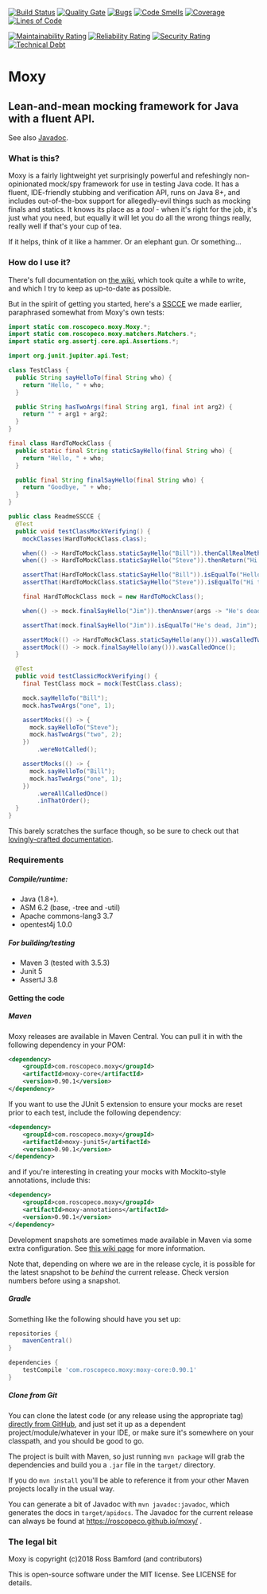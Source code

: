 [![Build Status](https://travis-ci.org/roscopeco/moxy.svg?branch=master)](https://travis-ci.org/roscopeco/moxy) [![Quality Gate](https://sonarcloud.io/api/project_badges/measure?project=com.roscopeco.moxy%3Amoxy&metric=alert_status)](https://sonarcloud.io/dashboard/index/com.roscopeco.moxy%3Amoxy) [![Bugs](https://sonarcloud.io/api/project_badges/measure?project=com.roscopeco.moxy%3Amoxy&metric=bugs)](https://sonarcloud.io/component_measures?id=com.roscopeco.moxy%3Amoxy&metric=bugs) [![Code Smells](https://sonarcloud.io/api/project_badges/measure?project=com.roscopeco.moxy%3Amoxy&metric=code_smells)](https://sonarcloud.io/component_measures?id=com.roscopeco.moxy%3Amoxy&metric=code_smells) [![Coverage](https://sonarcloud.io/api/project_badges/measure?project=com.roscopeco.moxy%3Amoxy&metric=coverage)](https://sonarcloud.io/component_measures?id=com.roscopeco.moxy%3Amoxy&metric=coverage) [![Lines of Code](https://sonarcloud.io/api/project_badges/measure?project=com.roscopeco.moxy%3Amoxy&metric=ncloc)](https://sonarcloud.io/component_measures?id=com.roscopeco.moxy%3Amoxy&metric=ncloc)

[![Maintainability Rating](https://sonarcloud.io/api/project_badges/measure?project=com.roscopeco.moxy%3Amoxy&metric=sqale_rating)](https://sonarcloud.io/component_measures?id=com.roscopeco.moxy%3Amoxy&metric=sqale_rating) [![Reliability Rating](https://sonarcloud.io/api/project_badges/measure?project=com.roscopeco.moxy%3Amoxy&metric=reliability_rating)](https://sonarcloud.io/component_measures?id=com.roscopeco.moxy%3Amoxy&metric=reliability_rating) [![Security Rating](https://sonarcloud.io/api/project_badges/measure?project=com.roscopeco.moxy%3Amoxy&metric=security_rating)](https://sonarcloud.io/component_measures?id=com.roscopeco.moxy%3Amoxy&metric=security_rating) [![Technical Debt](https://sonarcloud.io/api/project_badges/measure?project=com.roscopeco.moxy%3Amoxy&metric=sqale_index)](https://sonarcloud.io/component_measures?id=com.roscopeco.moxy%3Amoxy&metric=sqale_index)

# Moxy

## Lean-and-mean mocking framework for Java with a fluent API.

See also [Javadoc](https://roscopeco.github.io/moxy/).

### What is this?

Moxy is a fairly lightweight yet surprisingly powerful and refeshingly non-opinionated
mock/spy framework for use in testing Java code. It has a fluent, IDE-friendly stubbing
and verification API, runs on Java 8+, and includes out-of-the-box support for
allegedly-evil things such as mocking finals and statics. It knows its place as 
a _tool_ - when it's right for the job, it's just what you need, but equally it will
let you do all the wrong things really, really well if that's your cup of tea.

If it helps, think of it like a hammer. Or an elephant gun. Or something... 

### How do I use it?

There's full documentation on [the wiki](https://github.com/roscopeco/moxy/wiki),
which took quite a while to write, and which I try to keep as up-to-date as 
possible.

But in the spirit of getting you started, here's a [SSCCE](http://sscce.org/) we
made earlier, paraphrased somewhat from Moxy's own tests:

```java
import static com.roscopeco.moxy.Moxy.*;
import static com.roscopeco.moxy.matchers.Matchers.*;
import static org.assertj.core.api.Assertions.*;

import org.junit.jupiter.api.Test;

class TestClass {
  public String sayHelloTo(final String who) {
    return "Hello, " + who;
  }

  public String hasTwoArgs(final String arg1, final int arg2) {
    return "" + arg1 + arg2;
  }
}

final class HardToMockClass {
  public static final String staticSayHello(final String who) {
    return "Hello, " + who;
  }

  public final String finalSayHello(final String who) {
    return "Goodbye, " + who;
  }
}

public class ReadmeSSCCE {
  @Test
  public void testClassMockVerifying() {
    mockClasses(HardToMockClass.class);

    when(() -> HardToMockClass.staticSayHello("Bill")).thenCallRealMethod();
    when(() -> HardToMockClass.staticSayHello("Steve")).thenReturn("Hi there, Steve!");

    assertThat(HardToMockClass.staticSayHello("Bill")).isEqualTo("Hello, Bill");
    assertThat(HardToMockClass.staticSayHello("Steve")).isEqualTo("Hi there, Steve!");

    final HardToMockClass mock = new HardToMockClass();

    when(() -> mock.finalSayHello("Jim")).thenAnswer(args -> "He's dead, Jim");

    assertThat(mock.finalSayHello("Jim")).isEqualTo("He's dead, Jim");

    assertMock(() -> HardToMockClass.staticSayHello(any())).wasCalledTwice();
    assertMock(() -> mock.finalSayHello(any())).wasCalledOnce();
  }

  @Test
  public void testClassicMockVerifying() {
    final TestClass mock = mock(TestClass.class);

    mock.sayHelloTo("Bill");
    mock.hasTwoArgs("one", 1);

    assertMocks(() -> {
      mock.sayHelloTo("Steve");
      mock.hasTwoArgs("two", 2);
    })
        .wereNotCalled();

    assertMocks(() -> {
      mock.sayHelloTo("Bill");
      mock.hasTwoArgs("one", 1);
    })
        .wereAllCalledOnce()
        .inThatOrder();
  }
}
```

This barely scratches the surface though, so be sure to check out that [lovingly-crafted documentation](https://github.com/roscopeco/moxy/wiki).
  
### Requirements

##### Compile/runtime:

* Java (1.8+).
* ASM 6.2 (base, -tree and -util)
* Apache commons-lang3 3.7
* opentest4j 1.0.0

##### For building/testing

* Maven 3 (tested with 3.5.3)
* Junit 5
* AssertJ 3.8

#### Getting the code

##### Maven 

Moxy releases are available in Maven Central. You can pull it in with the 
following dependency in your POM:

```xml
<dependency>
	<groupId>com.roscopeco.moxy</groupId>
	<artifactId>moxy-core</artifactId>
	<version>0.90.1</version>
</dependency>
```

If you want to use the JUnit 5 extension to ensure your mocks are reset prior
to each test, include the following dependency:

```xml
<dependency>
	<groupId>com.roscopeco.moxy</groupId>
	<artifactId>moxy-junit5</artifactId>
	<version>0.90.1</version>
</dependency>
```

and if you're interesting in creating your mocks with Mockito-style annotations,
include this:

```xml
<dependency>
	<groupId>com.roscopeco.moxy</groupId>
	<artifactId>moxy-annotations</artifactId>
	<version>0.90.1</version>
</dependency>
```

Development snapshots are sometimes made available in Maven via some extra
configuration. See [this wiki page](https://github.com/roscopeco/moxy/wiki/Maven-Coordinates)
for more information.

Note that, depending on where we are in the release cycle, it is possible for the
latest snapshot to be _behind_ the current release. Check version numbers before
using a snapshot.

##### Gradle

Something like the following should have you set up:

```groovy
repositories {
    mavenCentral()
}

dependencies {
    testCompile 'com.roscopeco.moxy:moxy-core:0.90.1'
}
```

##### Clone from Git

You can clone the latest code (or any release using the appropriate tag) 
[directly from GitHub](https://github.com/roscopeco/moxy), and just set it
up as a dependent project/module/whatever in your IDE, or make sure it's 
somewhere on your classpath, and you should be good to go. 

The project is built with Maven, so just running `mvn package` will grab 
the dependencies and build you a `.jar` file in the `target/` directory.

If you do `mvn install` you'll be able to reference it from your other
Maven projects locally in the usual way.

You can generate a bit of Javadoc with `mvn javadoc:javadoc`,
which generates the docs in `target/apidocs`. The Javadoc for the current
release can always be found at https://roscopeco.github.io/moxy/ .

### The legal bit

Moxy is copyright (c)2018 Ross Bamford (and contributors)

This is open-source software under the MIT license. See LICENSE for details.
